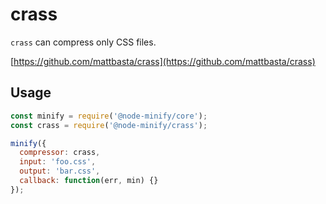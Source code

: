 # crass

`crass` can compress only CSS files.

[https://github.com/mattbasta/crass](https://github.com/mattbasta/crass)

## Usage

```js
const minify = require('@node-minify/core');
const crass = require('@node-minify/crass');

minify({
  compressor: crass,
  input: 'foo.css',
  output: 'bar.css',
  callback: function(err, min) {}
});
```

